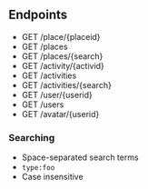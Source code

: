 ## Endpoints

* GET /place/{placeid}
* GET /places
* GET /places/{search}
* GET /activity/{activid}
* GET /activities
* GET /activities/{search}
* GET /user/{userid}
* GET /users
* GET /avatar/{userid}

### Searching

* Space-separated search terms
* `type:foo`
* Case insensitive
